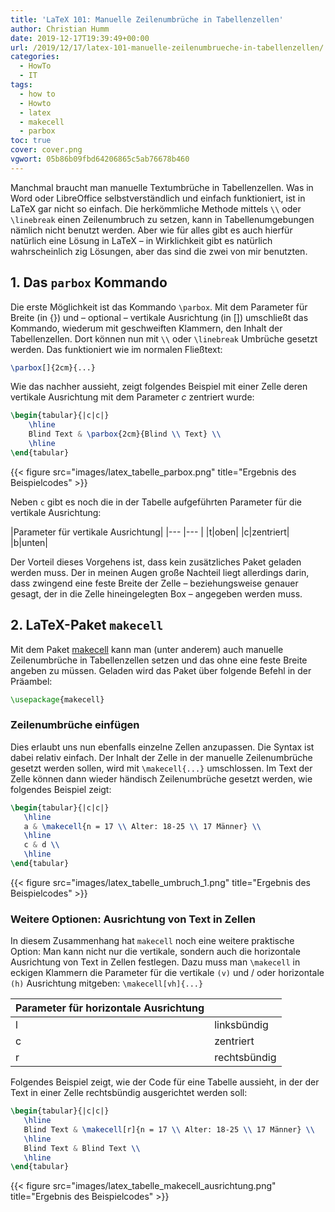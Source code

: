```yaml
---
title: 'LaTeX 101: Manuelle Zeilenumbrüche in Tabellenzellen'
author: Christian Humm
date: 2019-12-17T19:39:49+00:00
url: /2019/12/17/latex-101-manuelle-zeilenumbrueche-in-tabellenzellen/
categories:
  - HowTo
  - IT
tags:
  - how to
  - Howto
  - latex
  - makecell
  - parbox
toc: true
cover: cover.png
vgwort: 05b86b09fbd64206865c5ab76678b460
---
```

Manchmal braucht man manuelle Textumbrüche in Tabellenzellen. Was in Word oder LibreOffice selbstverständlich und einfach funktioniert, ist in LaTeX gar nicht so einfach. Die herkömmliche Methode mittels `\\` oder `\linebreak` einen Zeilenumbruch zu setzen, kann in Tabellenumgebungen nämlich nicht benutzt werden. Aber wie für alles gibt es auch hierfür natürlich eine Lösung in LaTeX – in Wirklichkeit gibt es natürlich wahrscheinlich zig Lösungen, aber das sind die zwei von mir benutzten.

<!--more-->

## 1. Das `parbox` Kommando

Die erste Möglichkeit ist das Kommando `\parbox`. Mit dem Parameter für Breite (in {}) und – optional – vertikale Ausrichtung (in []) umschließt das Kommando, wiederum mit geschweiften Klammern, den Inhalt der Tabellenzellen. Dort können nun mit `\\` oder `\linebreak` Umbrüche gesetzt werden. Das funktioniert wie im normalen Fließtext:

```latex
\parbox[]{2cm}{...}
```

Wie das nachher aussieht, zeigt folgendes Beispiel mit einer Zelle deren vertikale Ausrichtung mit dem Parameter _c_ zentriert wurde:

```latex
\begin{tabular}{|c|c|}
	\hline
	Blind Text & \parbox{2cm}{Blind \\ Text} \\
	\hline
\end{tabular}
```

{{< figure src="images/latex_tabelle_parbox.png" title="Ergebnis des Beispielcodes" >}}

Neben `c` gibt es noch die in der Tabelle aufgeführten Parameter für die vertikale Ausrichtung:

|Parameter für vertikale Ausrichtung|
|--- |--- |
|t|oben|
|c|zentriert|
|b|unten|

Der Vorteil dieses Vorgehens ist, dass kein zusätzliches Paket geladen werden muss. Der in meinen Augen große Nachteil liegt allerdings darin, dass zwingend eine feste Breite der Zelle – beziehungsweise genauer gesagt, der in die Zelle hineingelegten Box – angegeben werden muss.

## 2. LaTeX-Paket `makecell`

Mit dem Paket [makecell][1] kann man (unter anderem) auch manuelle Zeilenumbrüche in Tabellenzellen setzen und das ohne eine feste Breite angeben zu müssen. Geladen wird das Paket über folgende Befehl in der Präambel:

```latex
\usepackage{makecell}
```

### Zeilenumbrüche einfügen

Dies erlaubt uns nun ebenfalls einzelne Zellen anzupassen. Die Syntax ist dabei relativ einfach. Der Inhalt der Zelle in der manuelle Zeilenumbrüche gesetzt werden sollen, wird mit `\makecell{...}` umschlossen. Im Text der Zelle können dann wieder händisch Zeilenumbrüche gesetzt werden, wie folgendes Beispiel zeigt:

```latex
\begin{tabular}{|c|c|}
   \hline
   a & \makecell{n = 17 \\ Alter: 18-25 \\ 17 Männer} \\
   \hline
   c & d \\
   \hline
\end{tabular}
```

{{< figure src="images/latex_tabelle_umbruch_1.png" title="Ergebnis des Beispielcodes" >}}

### Weitere Optionen: Ausrichtung von Text in Zellen

In diesem Zusammenhang hat `makecell` noch eine weitere praktische Option: Man kann nicht nur die vertikale, sondern auch die horizontale Ausrichtung von Text in Zellen festlegen. Dazu muss man `\makecell` in eckigen Klammern die Parameter für die vertikale `(v)` und / oder horizontale `(h)` Ausrichtung mitgeben: `\makecell[vh]{...}`

|Parameter für horizontale Ausrichtung||
|--- |--- |
|l|linksbündig|
|c|zentriert|
|r|rechtsbündig|

Folgendes Beispiel zeigt, wie der Code für eine Tabelle aussieht, in der der Text in einer Zelle rechtsbündig ausgerichtet werden soll:

```latex
\begin{tabular}{|c|c|}
   \hline
   Blind Text & \makecell[r]{n = 17 \\ Alter: 18-25 \\ 17 Männer} \\
   \hline
   Blind Text & Blind Text \\
   \hline
\end{tabular}
```

{{< figure src="images/latex_tabelle_makecell_ausrichtung.png" title="Ergebnis des Beispielcodes" >}}

 [1]: https://www.ctan.org/pkg/makecell
